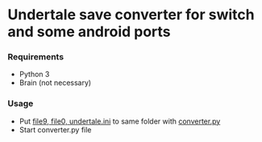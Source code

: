 # Undertale save converter for switch and some android ports
### Requirements
- Python 3
- Brain (not necessary)
### Usage
- Put [file9, file0, undertale.ini](https://undertale.fandom.com/wiki/SAVE#Save_Files) to same folder with [converter.py](converter.py)
- Start converter.py file
